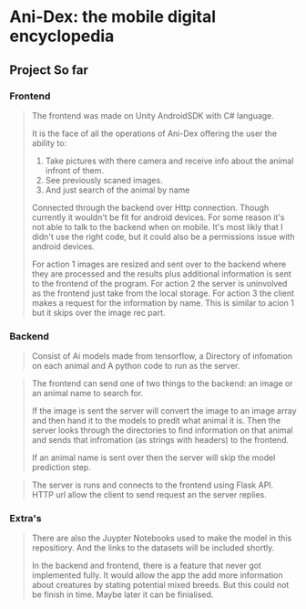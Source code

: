 # Ani-Dex: the mobile digital encyclopedia
## Project So far
### Frontend
> The frontend was made on Unity AndroidSDK with C# language.
> 
> It is the face of all the operations of Ani-Dex offering the user the ability to:
> 1) Take pictures with there camera and receive info about the animal infront of them.
> 2) See previously scaned images.
> 3) And just search of the animal by name
>
> Connected through the backend over Http connection. Though currently it wouldn't be fit for android devices.
> For some reason it's not able to talk to the backend when on mobile. It's most likly that I didn't use the right code, but it could also be a permissions
> issue with android devices.
>
> For action 1 images are resized and sent over to the backend where they are processed and the results plus additional information is sent to the frontend of the program.
> For action 2 the server is uninvolved as the frontend just take from the local storage.
> For action 3 the client makes a request for the information by name. This is similar to acion 1 but it skips over the image rec part.


### Backend
> Consist of Ai models made from tensorflow, a Directory of infomation on each animal and A python code to run as the server.

> The frontend can send one of two things to the backend: an image or an animal name to search for.
>
> If the image is sent the server will convert the image to an image array and then hand it to the models to predit what animal it is.
> Then the server looks through the directories to find information on that animal and sends that infromation (as strings with headers) to the frontend.
>
> If an animal name is sent over then the server will skip the model prediction step. 

> The server is runs and connects to the frontend using Flask API. HTTP url allow the client to send request an the server replies.

### Extra's
> There are also the Juypter Notebooks used to make the model in this repositiory. And the links to the datasets will be included shortly.
>
> In the backend and frontend, there is a feature that never got implemented fully. It would allow the app the add more information about creatures by
> stating potential mixed breeds.
> But this could not be finish in time. Maybe later it can be finialised.

